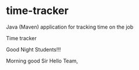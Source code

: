 # time-tracker
Java (Maven) application for tracking time on the job

Time tracker

Good Night Students!!!

Morning good Sir 
Hello Team,
